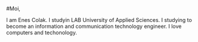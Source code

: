 #Moi,

I am Enes Colak. I studyin LAB University of Applied Sciences. I studying to become an information and communication technology engineer. I love computers and techonology. 
